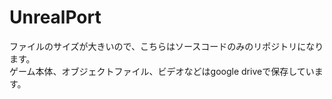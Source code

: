 # UnrealPort
ファイルのサイズが大きいので、こちらはソースコードのみのリポジトリになります。  
ゲーム本体、オブジェクトファイル、ビデオなどはgoogle driveで保存しています。  
